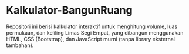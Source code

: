 # Kalkulator-BangunRuang
Repositori ini berisi kalkulator interaktif untuk menghitung volume, luas permukaan, dan keliling Limas Segi Empat, yang dibangun menggunakan HTML, CSS (Bootstrap), dan JavaScript murni (tanpa library eksternal tambahan).
